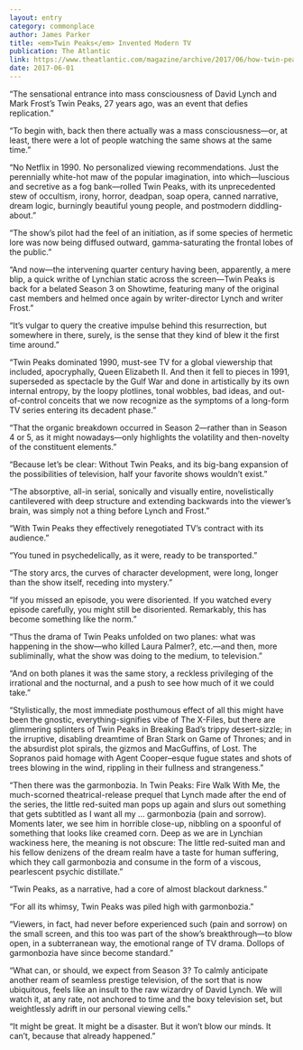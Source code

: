 ```yaml
---
layout: entry
category: commonplace
author: James Parker
title: <em>Twin Peaks</em> Invented Modern TV
publication: The Atlantic
link: https://www.theatlantic.com/magazine/archive/2017/06/how-twin-peaks-invented-modern-television/524493/
date: 2017-06-01
---
```


“The sensational entrance into mass consciousness of David Lynch and Mark Frost’s Twin Peaks, 27 years ago, was an event that defies replication.”

“To begin with, back then there actually was a mass consciousness—or, at least, there were a lot of people watching the same shows at the same time.”

“No Netflix in 1990. No personalized viewing recommendations. Just the perennially white-hot maw of the popular imagination, into which—luscious and secretive as a fog bank—rolled Twin Peaks, with its unprecedented stew of occultism, irony, horror, deadpan, soap opera, canned narrative, dream logic, burningly beautiful young people, and postmodern diddling-about.”

“The show’s pilot had the feel of an initiation, as if some species of hermetic lore was now being diffused outward, gamma-saturating the frontal lobes of the public.”

“And now—the intervening quarter century having been, apparently, a mere blip, a quick writhe of Lynchian static across the screen—Twin Peaks is back for a belated Season 3 on Showtime, featuring many of the original cast members and helmed once again by writer-director Lynch and writer Frost.”

“It’s vulgar to query the creative impulse behind this resurrection, but somewhere in there, surely, is the sense that they kind of blew it the first time around.”

“Twin Peaks dominated 1990, must-see TV for a global viewership that included, apocryphally, Queen Elizabeth II. And then it fell to pieces in 1991, superseded as spectacle by the Gulf War and done in artistically by its own internal entropy, by the loopy plotlines, tonal wobbles, bad ideas, and out-of-control conceits that we now recognize as the symptoms of a long-form TV series entering its decadent phase.”

“That the organic breakdown occurred in Season 2—rather than in Season 4 or 5, as it might nowadays—only highlights the volatility and then-novelty of the constituent elements.”

“Because let’s be clear: Without Twin Peaks, and its big-bang expansion of the possibilities of television, half your favorite shows wouldn’t exist.”

“The absorptive, all-in serial, sonically and visually entire, novelistically cantilevered with deep structure and extending backwards into the viewer’s brain, was simply not a thing before Lynch and Frost.”

“With Twin Peaks they effectively renegotiated TV’s contract with its audience.”

“You tuned in psychedelically, as it were, ready to be transported.”

“The story arcs, the curves of character development, were long, longer than the show itself, receding into mystery.”

“If you missed an episode, you were disoriented. If you watched every episode carefully, you might still be disoriented. Remarkably, this has become something like the norm.”

“Thus the drama of Twin Peaks unfolded on two planes: what was happening in the show—who killed Laura Palmer?, etc.—and then, more subliminally, what the show was doing to the medium, to television.”

“And on both planes it was the same story, a reckless privileging of the irrational and the nocturnal, and a push to see how much of it we could take.”

“Stylistically, the most immediate posthumous effect of all this might have been the gnostic, everything-signifies vibe of The X-Files, but there are glimmering splinters of Twin Peaks in Breaking Bad’s trippy desert-sizzle; in the irruptive, disabling dreamtime of Bran Stark on Game of Thrones; and in the absurdist plot spirals, the gizmos and MacGuffins, of Lost. The Sopranos paid homage with Agent Cooper–esque fugue states and shots of trees blowing in the wind, rippling in their fullness and strangeness.”

“Then there was the garmonbozia. In Twin Peaks: Fire Walk With Me, the much-scorned theatrical-release prequel that Lynch made after the end of the series, the little red-suited man pops up again and slurs out something that gets subtitled as I want all my … garmonbozia (pain and sorrow). Moments later, we see him in horrible close-up, nibbling on a spoonful of something that looks like creamed corn. Deep as we are in Lynchian wackiness here, the meaning is not obscure: The little red-suited man and his fellow denizens of the dream realm have a taste for human suffering, which they call garmonbozia and consume in the form of a viscous, pearlescent psychic distillate.”

“Twin Peaks, as a narrative, had a core of almost blackout darkness.”

“For all its whimsy, Twin Peaks was piled high with garmonbozia.”

“Viewers, in fact, had never before experienced such (pain and sorrow) on the small screen, and this too was part of the show’s breakthrough—to blow open, in a subterranean way, the emotional range of TV drama. Dollops of garmonbozia have since become standard.”

“What can, or should, we expect from Season 3? To calmly anticipate another ream of seamless prestige television, of the sort that is now ubiquitous, feels like an insult to the raw wizardry of David Lynch. We will watch it, at any rate, not anchored to time and the boxy television set, but weightlessly adrift in our personal viewing cells.”

“It might be great. It might be a disaster. But it won’t blow our minds. It can’t, because that already happened.”
